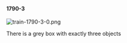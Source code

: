 #### 1790-3
![train-1790-3-0.png](https://github.com/lil-lab/nlvr/raw/master/nlvr/train/images/53/train-1790-3-0.png "train-1790-3-0.png")

There is a  grey box with exactly three objects